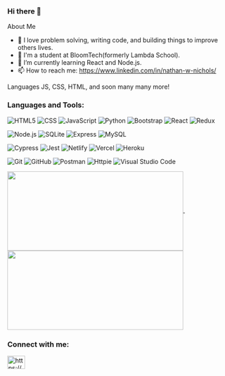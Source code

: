 ### Hi there 👋

About Me
- 🤔 I love problem solving, writing code, and building things to improve others lives.
- 🔭 I'm a student at BloomTech(formerly Lambda School).
- 🌱 I’m currently learning React and Node.js.
- 📫 How to reach me: https://www.linkedin.com/in/nathan-w-nichols/

Languages
JS, CSS, HTML, and soon many many more! 
<!--
**nwnichols02/nwnichols02** is a ✨ _special_ ✨ repository because its `README.md` (this file) appears on your GitHub profile.

Here are some ideas to get you started:

- 🔭 I’m currently working on ...
- 🌱 I’m currently learning ...
- 👯 I’m looking to collaborate on ...
- 🤔 I’m looking for help with ...
- 💬 Ask me about ...

- 😄 Pronouns: ...
- ⚡ Fun fact: ...
-->

<h3 align="left">Languages and Tools:</h3>

  ![HTML5](https://img.shields.io/badge/-HTML5-333333?style=flat&logo=HTML5)
  ![CSS](https://img.shields.io/badge/-CSS-333333?style=flat&logo=CSS3&logoColor=1572B6)
  ![JavaScript](https://img.shields.io/badge/-JavaScript-333333?style=flat&logo=javascript)
  ![Python](https://img.shields.io/badge/-Python-333333?style=flat&logo=python)
  ![Bootstrap](https://img.shields.io/badge/-Bootstrap-333333?style=flat&logo=bootstrap&logoColor=563D7C)
  ![React](https://img.shields.io/badge/-React-333333?style=flat&logo=react)
  ![Redux](https://img.shields.io/badge/-Redux-333333?style=flat&logo=redux)
  <br/>
  
  ![Node.js](https://img.shields.io/badge/-Node.js-333333?style=flat&logo=node.js)
  ![SQLite](https://img.shields.io/badge/-SQLite-333333?style=flat&logo=sqlite)
  ![Express](https://img.shields.io/badge/-Express-333333?style=flat&logo=express)
  ![MySQL](https://img.shields.io/badge/-MySQL-333333?style=flat&logo=mysql)
  <br/>
  
  ![Cypress](https://img.shields.io/badge/-Cypress-333333?style=flat&logo=cypress)
  ![Jest](https://img.shields.io/badge/-Jest-333333?style=flat&logo=jest)
  ![Netlify](https://img.shields.io/badge/-Netlify-333333?style=flat&logo=netlify)
  ![Vercel](https://img.shields.io/badge/-Vercel-333333?style=flat&logo=vercel)
  ![Heroku](https://img.shields.io/badge/-Heroku-333333?style=flat&logo=heroku)
  <br/>
  
  ![Git](https://img.shields.io/badge/-Git-333333?style=flat&logo=git)
  ![GitHub](https://img.shields.io/badge/-GitHub-333333?style=flat&logo=github)
  ![Postman](https://img.shields.io/badge/-Postman-333333?style=flat&logo=postman)
  ![Httpie](https://img.shields.io/badge/-Httpie-333333?style=flat&logo=httpie)
  ![Visual Studio Code](https://img.shields.io/badge/-Visual%20Studio%20Code-333333?style=flat&logo=visual-studio-code&logoColor=007ACC)
  
<a href="https://github.com/nwnichols02">
  <img height="180em" width="400em" align="center" src="https://github-readme-stats.vercel.app/api?username=nwnichols02&theme=dark&show_icons=true" />&nbsp; <img height="180em" width="400em" align="center" src="https://github-readme-stats.vercel.app/api/top-langs/?username=nwnichols02&theme=dark&layout=compact" />
</a>

<h3 align="left">Connect with me:</h3>
<p align="left">
<a href="https://linkedin.com/in/https://www.linkedin.com/in/nathan-w-nichols/" target="blank"><img align="center" src="https://raw.githubusercontent.com/rahuldkjain/github-profile-readme-generator/master/src/images/icons/Social/linked-in-alt.svg" alt="https://www.linkedin.com/in/nathan-w-nichols/" height="30" width="40" /></a>
</p>


<p align="left"> <a href="https://getbootstrap.com" target="_blank" rel="noreferrer">
  
</p>
  
  
